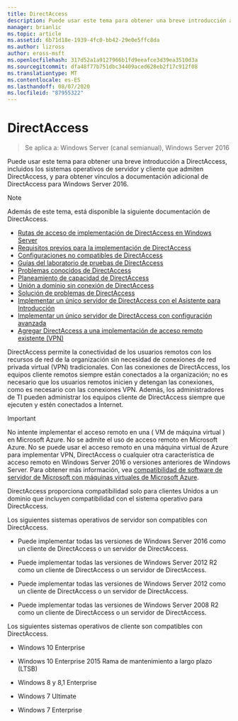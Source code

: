 ```yaml
---
title: DirectAccess
description: Puede usar este tema para obtener una breve introducción a DirectAccess en Windows Server 2016.
manager: brianlic
ms.topic: article
ms.assetid: 6b71d18e-1939-4fc0-bb42-29e0e5ffc8da
ms.author: lizross
author: eross-msft
ms.openlocfilehash: 317d52a1a9127966b1fd9eeafce3d39ea3510d3a
ms.sourcegitcommit: dfa48f77b751dbc34409aced628eb2f17c912f08
ms.translationtype: MT
ms.contentlocale: es-ES
ms.lasthandoff: 08/07/2020
ms.locfileid: "87955322"
---
```

# <a name="directaccess"></a>DirectAccess

>Se aplica a: Windows Server (canal semianual), Windows Server 2016

Puede usar este tema para obtener una breve introducción a DirectAccess, incluidos los sistemas operativos de servidor y cliente que admiten DirectAccess, y para obtener vínculos a documentación adicional de DirectAccess para Windows Server 2016.

> [!NOTE]
> Además de este tema, está disponible la siguiente documentación de DirectAccess.
>
> -   [Rutas de acceso de implementación de DirectAccess en Windows Server](DirectAccess-Deployment-Paths-in-Windows-Server.md)
> -   [Requisitos previos para la implementación de DirectAccess](Prerequisites-for-Deploying-DirectAccess.md)
> -   [Configuraciones no compatibles de DirectAccess](DirectAccess-Unsupported-Configurations.md)
> -   [Guías del laboratorio de pruebas de DirectAccess](DirectAccess-Test-Lab-Guides.md)
> -   [Problemas conocidos de DirectAccess](DirectAccess-Known-Issues.md)
> -   [Planeamiento de capacidad de DirectAccess](DirectAccess-Capacity-Planning.md)
> -   [Unión a dominio sin conexión de DirectAccess](DirectAccess-Offline-Domain-Join.md)
> -   [Solución de problemas de DirectAccess](Troubleshooting-DirectAccess.md)
> -   [Implementar un único servidor de DirectAccess con el Asistente para Introducción](single-server-wizard/Deploy-a-Single-DirectAccess-Server-Using-the-Getting-Started-Wizard.md)
> -   [Implementar un único servidor de DirectAccess con configuración avanzada](single-server-advanced/Deploy-a-Single-DirectAccess-Server-with-Advanced-Settings.md)
> -   [Agregar DirectAccess a una implementación de acceso remoto existente (VPN)](add-to-existing-vpn/Add-DirectAccess-to-an-Existing-Remote-Access-VPN-Deployment.md)

DirectAccess permite la conectividad de los usuarios remotos con los recursos de red de la organización sin necesidad de conexiones de red privada virtual (VPN) tradicionales. Con las conexiones de DirectAccess, los equipos cliente remotos siempre están conectados a la organización; no es necesario que los usuarios remotos inicien y detengan las conexiones, como es necesario con las conexiones VPN. Además, los administradores de TI pueden administrar los equipos cliente de DirectAccess siempre que ejecuten y estén conectados a Internet.

>[!IMPORTANT]
>No intente implementar el acceso remoto en una \( VM de máquina virtual \) en Microsoft Azure. No se admite el uso de acceso remoto en Microsoft Azure. No se puede usar el acceso remoto en una máquina virtual de Azure para implementar VPN, DirectAccess o cualquier otra característica de acceso remoto en Windows Server 2016 o versiones anteriores de Windows Server. Para obtener más información, vea [compatibilidad de software de servidor de Microsoft con máquinas virtuales de Microsoft Azure](https://support.microsoft.com/help/2721672/microsoft-server-software-support-for-microsoft-azure-virtual-machines).

DirectAccess proporciona compatibilidad solo para clientes Unidos a un dominio que incluyen compatibilidad con el sistema operativo para DirectAccess.

Los siguientes sistemas operativos de servidor son compatibles con DirectAccess.

-   Puede implementar todas las versiones de Windows Server 2016 como un cliente de DirectAccess o un servidor de DirectAccess.

-   Puede implementar todas las versiones de Windows Server 2012 R2 como un cliente de DirectAccess o un servidor de DirectAccess.

-   Puede implementar todas las versiones de Windows Server 2012 como un cliente de DirectAccess o un servidor de DirectAccess.

-   Puede implementar todas las versiones de Windows Server 2008 R2 como un cliente de DirectAccess o un servidor de DirectAccess.

Los siguientes sistemas operativos de cliente son compatibles con DirectAccess.

-   Windows 10 Enterprise

-   Windows 10 Enterprise 2015 Rama de mantenimiento a largo plazo (LTSB)

-   Windows 8 y 8,1 Enterprise

-   Windows 7 Ultimate

-   Windows 7 Enterprise
